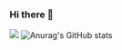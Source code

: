 ### Hi there 👋
![](https://komarev.com/ghpvc/?username=harindujayakody&color=brightgreen)
![Anurag's GitHub stats](https://github-readme-stats.vercel.app/api?username=harindujayakody&show_icons=true&theme=transparent)
<!--
**harindujayakody/harindujayakody** is a ✨ _special_ ✨ repository because its `README.md` (this file) appears on your GitHub profile.

Here are some ideas to get you started:

- 🔭 I’m currently working on ...
- 🌱 I’m currently learning ...
- 👯 I’m looking to collaborate on ...
- 🤔 I’m looking for help with ...
- 💬 Ask me about ...
- 📫 How to reach me: ...
- 😄 Pronouns: ...
- ⚡ Fun fact: ...


